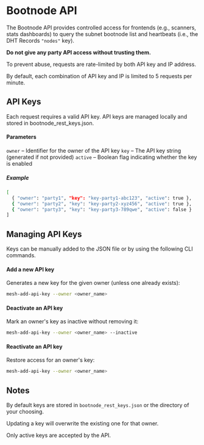 # Bootnode API

The Bootnode API provides controlled access for frontends (e.g., scanners, stats dashboards) to query the subnet bootnode list and heartbeats (i.e., the DHT Records `"nodes"` key).

<b>Do not give any party API access without trusting them.</b>

To prevent abuse, requests are rate-limited by both API key and IP address.

By default, each combination of API key and IP is limited to 5 requests per minute.

## API Keys

Each request requires a valid API key. API keys are managed locally and stored in bootnode_rest_keys.json.

#### Parameters

`owner` – Identifier for the owner of the API key
`key` – The API key string (generated if not provided)
`active` – Boolean flag indicating whether the key is enabled

##### Example
```bash
[
  { "owner": "party1", "key": "key-party1-abc123", "active": true },
  { "owner": "party2", "key": "key-party2-xyz456", "active": true },
  { "owner": "party3", "key": "key-party3-789qwe", "active": false }
]
```

## Managing API Keys

Keys can be manually added to the JSON file or by using the following CLI commands.

#### Add a new API key

Generates a new key for the given owner (unless one already exists):

```bash
mesh-add-api-key --owner <owner_name>
```
#### Deactivate an API key

Mark an owner's key as inactive without removing it:
```bash
mesh-add-api-key --owner <owner_name> --inactive
```
#### Reactivate an API key

Restore access for an owner's key:
```bash
mesh-add-api-key --owner <owner_name>
```

## Notes

By default keys are stored in `bootnode_rest_keys.json` or the directory of your choosing.

Updating a key will overwrite the existing one for that owner.

Only active keys are accepted by the API.